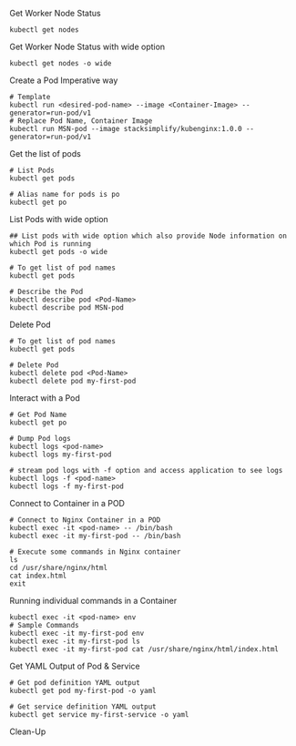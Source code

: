 Get Worker Node Status
```t
kubectl get nodes

```
Get Worker Node Status with wide option
```t
kubectl get nodes -o wide
```
Create a Pod Imperative way
```t
# Template
kubectl run <desired-pod-name> --image <Container-Image> --generator=run-pod/v1
# Replace Pod Name, Container Image
kubectl run MSN-pod --image stacksimplify/kubenginx:1.0.0 --generator=run-pod/v1
```
Get the list of pods
```t
# List Pods
kubectl get pods

# Alias name for pods is po
kubectl get po
```
List Pods with wide option

```t
## List pods with wide option which also provide Node information on which Pod is running
kubectl get pods -o wide
```
```t
# To get list of pod names
kubectl get pods

# Describe the Pod
kubectl describe pod <Pod-Name>
kubectl describe pod MSN-pod 
```
Delete Pod
```t
# To get list of pod names
kubectl get pods

# Delete Pod
kubectl delete pod <Pod-Name>
kubectl delete pod my-first-pod
```
Interact with a Pod
```t
# Get Pod Name
kubectl get po

# Dump Pod logs
kubectl logs <pod-name>
kubectl logs my-first-pod

# stream pod logs with -f option and access application to see logs
kubectl logs -f <pod-name>
kubectl logs -f my-first-pod
```
Connect to Container in a POD
```t
# Connect to Nginx Container in a POD
kubectl exec -it <pod-name> -- /bin/bash
kubectl exec -it my-first-pod -- /bin/bash

# Execute some commands in Nginx container
ls
cd /usr/share/nginx/html
cat index.html
exit
```
Running individual commands in a Container
```t
kubectl exec -it <pod-name> env
# Sample Commands
kubectl exec -it my-first-pod env
kubectl exec -it my-first-pod ls
kubectl exec -it my-first-pod cat /usr/share/nginx/html/index.html
```
Get YAML Output of Pod & Service
```t
# Get pod definition YAML output
kubectl get pod my-first-pod -o yaml   

# Get service definition YAML output
kubectl get service my-first-service -o yaml
```
Clean-Up
```t

```

```t

```

```t

```

```t

```

```t

```

```t

```

```t

```
```t

```
```t

```
```t

```
```t

```